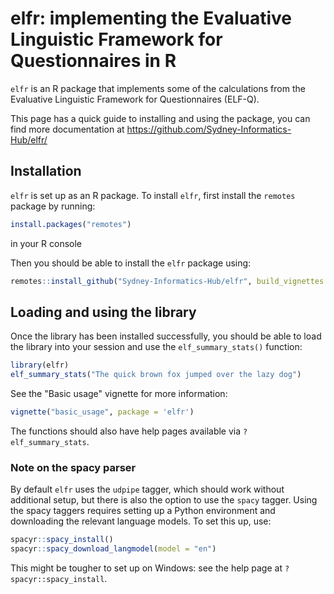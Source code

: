 # elfr: implementing the Evaluative Linguistic Framework for Questionnaires in R

`elfr` is an R package that implements some of the calculations from
the Evaluative Linguistic Framework for Questionnaires (ELF-Q).

This page has a quick guide to installing and using the package,
you can find more documentation at <https://github.com/Sydney-Informatics-Hub/elfr/>

## Installation

`elfr` is set up as an R package. To install `elfr`, first install the
`remotes` package by running:

```r
install.packages("remotes")
```

in your R console

Then you should be able to install the `elfr` package using:

```r
remotes::install_github("Sydney-Informatics-Hub/elfr", build_vignettes = TRUE)
```

## Loading and using the library

Once the library has been installed successfully, you should be
able to load the library into your session and use the
`elf_summary_stats()` function:

```r
library(elfr)
elf_summary_stats("The quick brown fox jumped over the lazy dog")
```

See the "Basic usage" vignette for more information:

```r
vignette("basic_usage", package = 'elfr')
```

The functions should also have help pages available via `?elf_summary_stats`.

### Note on the spacy parser

By default `elfr` uses the `udpipe` tagger, which should work without additional
setup, but there is also the option to use the `spacy` tagger. Using
the spacy taggers requires setting up a Python environment and downloading
the relevant language models. To set this up, use:

```r
spacyr::spacy_install()
spacyr::spacy_download_langmodel(model = "en")
```

This might be tougher to set up on Windows: see the help page
at `?spacyr::spacy_install`.
